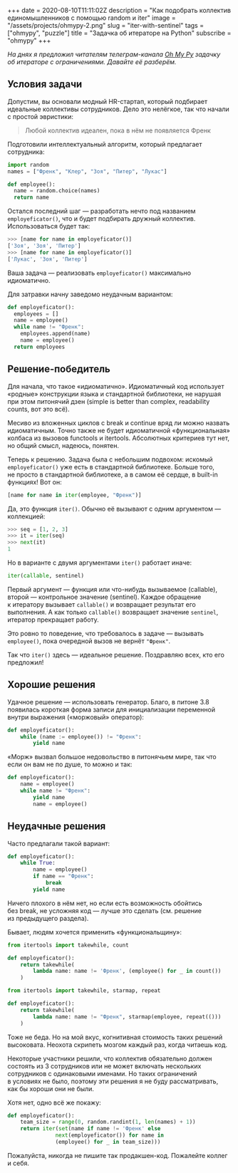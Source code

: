 +++
date = 2020-08-10T11:11:02Z
description = "Как подобрать коллектив единомышленников с помощью random и iter"
image = "/assets/projects/ohmypy-2.png"
slug = "iter-with-sentinel"
tags = ["ohmypy", "puzzle"]
title = "Задачка об итераторе на Python"
subscribe = "ohmypy"
+++

_На днях я предложил читателям телеграм-канала [Oh My Py](https://t.me/ohmypy) задачку об итераторе с ограничениями. Давайте её разберём._

## Условия задачи

Допустим, вы основали модный HR-стартап, который подбирает идеальные коллективы сотрудников. Дело это нелёгкое, так что начали с простой эвристики:

> Любой коллектив идеален, пока в нём не появляется Френк

Подготовили интеллектуальный алгоритм, который предлагает сотрудника:

```python
import random
names = ["Френк", "Клер", "Зоя", "Питер", "Лукас"]

def employee():
  name = random.choice(names)
  return name
```

Остался последний шаг — разработать нечто под названием `employeficator()`, что и будет подбирать дружный коллектив. Использоваться будет так:

```python
>>> [name for name in employeficator()]
['Зоя', 'Зоя', 'Питер']
>>> [name for name in employeficator()]
['Лукас', 'Зоя', 'Питер']
```

Ваша задача — реализовать `employeficator()` максимально идиоматично.

Для затравки начну заведомо неудачным вариантом:

```python
def employeficator():
  employees = []
  name = employee()
  while name != "Френк":
    employees.append(name)
    name = employee()
  return employees
```

## Решение-победитель

Для начала, что такое «идиоматично». Идиоматичный код использует «родные» конструкции языка и стандартной библиотеки, не нарушая при этом питонячий дзен (simple is better than complex, readability counts, вот это всё).

Месиво из вложенных циклов с break и continue вряд ли можно назвать идиоматичным. Точно также не будет идиоматичной «функциональная» колбаса из вызовов functools и itertools. Абсолютных критериев тут нет, но общий смысл, надеюсь, понятен.

Теперь к решению. Задача была с небольшим подвохом: искомый `employeficator()` уже есть в стандартной библиотеке. Больше того, не просто в стандартной библиотеке, а в самом её сердце, в built-in функциях! Вот он:

```python
[name for name in iter(employee, "Френк")]
```

Да, это функция `iter()`. Обычно её вызывают с одним аргументом — коллекцией:

```python
>>> seq = [1, 2, 3]
>>> it = iter(seq)
>>> next(it)
1
```

Но в варианте с двумя аргументами `iter()` работает иначе:

```python
iter(callable, sentinel)
```

Первый аргумент — функция или что-нибудь вызываемое (callable), второй — контрольное значение (sentinel). Каждое обращение к итератору вызывает `callable()` и возвращает результат его выполнения. А как только `callable()` возвращает значение `sentinel`, итератор прекращает работу.

Это ровно то поведение, что требовалось в задаче — вызывать `employee()`, пока очередной вызов не вернёт `"Френк"`.

Так что `iter()` здесь — идеальное решение. Поздравляю всех, кто его предложил!

## Хорошие решения

Удачное решение — использовать генератор. Благо, в питоне 3.8 появилась короткая форма записи для инициализации переменной внутри выражения («моржовый» оператор):

```python
def employeficator():
    while (name := employee()) != "Френк":
        yield name
```

«Морж» вызвал большое недовольство в питонячьем мире, так что если он вам не по душе, то можно и так:

```python
def employeficator():
    name = employee()
    while name != "Френк":
        yield name
        name = employee()
```

## Неудачные решения

Часто предлагали такой вариант:

```python
def employeficator():
    while True:
        name = employee()
        if name == "Френк":
            break
        yield name
```

Ничего плохого в нём нет, но если есть возможность обойтись без break, не усложняя код — лучше это сделать (см. решение из предыдущего раздела).

Бывает, людям хочется применить «функциональщину»:

```python
from itertools import takewhile, count

def employeficator():
    return takewhile(
        lambda name: name != 'Френк', (employee() for _ in count())
    )
```

```python
from itertools import takewhile, starmap, repeat

def employeficator():
    return takewhile(
        lambda name: name != "Френк", starmap(employee, repeat(()))
    )
```

Тоже не беда. Но на мой вкус, когнитивная стоимость таких решений высоковата. Неохота скрипеть мозгом каждый раз, когда читаешь код.

Некоторые участники решили, что коллектив обязательно должен состоять из 3 сотрудников или не может включать нескольких сотрудников с одинаковыми именами. Но таких ограничений в условиях не было, поэтому эти решения я не буду рассматривать, как бы хороши они не были.

Хотя нет, одно всё же покажу:

```python
def employeficator():
    team_size = range(0, random.randint(1, len(names) + 1))
    return iter(set(name if name != 'Френк' else
               next(employeficator()) for name in
               (employee() for _ in team_size)))
```

Пожалуйста, никогда не пишите так продакшен-код. Пожалейте коллег и себя.
